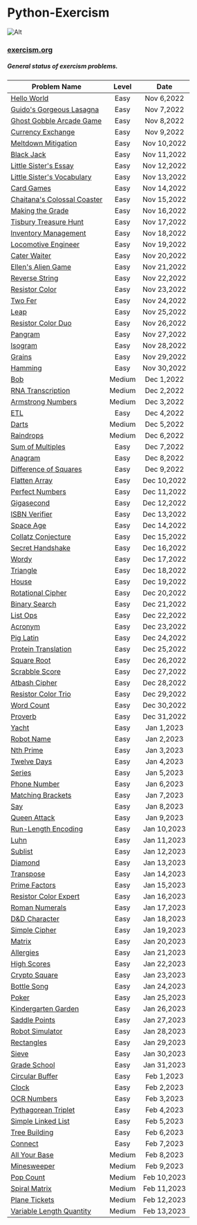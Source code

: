 # Python-Exercism
 ![Alt](https://upload.wikimedia.org/wikipedia/commons/c/c1/Exercism-logo.svg)
### [exercism.org](https://exercism.org/)



##### General status of exercism problems.

| Problem Name                        | Level    |  Date            |
| ----------------------------------- | :------: |  :-----------:   |
[Hello World](./hello-world/)                         | Easy      |Nov 6,2022    |
[Guido's Gorgeous Lasagna](./guidos-gorgeous-lasagna/)                         | Easy      |Nov 7,2022    |
[Ghost Gobble Arcade Game](./ghost-gobble-arcade-game/)                         | Easy      |Nov 8,2022    |
[Currency Exchange](./currency-exchange/)                         | Easy      |Nov 9,2022    |
[Meltdown Mitigation](./meltdown-mitigation/)                         | Easy      |Nov 10,2022    |
[Black Jack](./black-jack/)                         | Easy      |Nov 11,2022    |
[Little Sister's Essay](./little-sisters-essay/)                         | Easy      |Nov 12,2022    |
[Little Sister's Vocabulary](./little-sisters-vocab/)                         | Easy      |Nov 13,2022    |
[Card Games](./card-games/)                         | Easy      |Nov 14,2022    |
[Chaitana's Colossal Coaster](./chaitanas-colossal-coaster/)                         | Easy      |Nov 15,2022    |
[Making the Grade](./making-the-grade/)                         | Easy      |Nov 16,2022    |
[Tisbury Treasure Hunt](./tisbury-treasure-hunt/)                         | Easy      |Nov 17,2022    |
[Inventory Management](./inventory-management/)                         | Easy      |Nov 18,2022    |
[Locomotive Engineer](./locomotive-engineer/)                         | Easy      |Nov 19,2022    |
[Cater Waiter](./cater-waiter/)                         | Easy      |Nov 20,2022    |
[Ellen's Alien Game](./ellens-alien-game/)                         | Easy      |Nov 21,2022    |
[Reverse String](./reverse-string/)                         | Easy      |Nov 22,2022    |
[Resistor Color](./resistor-color/)                         | Easy      |Nov 23,2022    |
[Two Fer](./two-fer/)                         | Easy      |Nov 24,2022    |
[Leap](./leap/)                         | Easy      |Nov 25,2022    |
[Resistor Color Duo](./resistor-color-duo/)                         | Easy      |Nov 26,2022    |
[Pangram](./pangram/)                         | Easy      |Nov 27,2022    |
[Isogram](./isogram/)                         | Easy      |Nov 28,2022    |
[Grains](./grains/)                         | Easy      |Nov 29,2022    |
[Hamming](./hamming/)                         | Easy      |Nov 30,2022    |
[Bob](./bob/)                         | Medium      |Dec 1,2022    |
[RNA Transcription](./rna-transcription/)                         | Medium      |Dec 2,2022    |
[Armstrong Numbers](./armstrong-numbers/)                         | Medium      |Dec 3,2022    |
[ETL](./etl/)                         | Easy      |Dec 4,2022    |
[Darts](./darts/)                         | Medium      |Dec 5,2022    |
[Raindrops](./raindrops/)                         | Medium      |Dec 6,2022    |
[Sum of Multiples](./sum-of-multiples/)                         | Easy      |Dec 7,2022    |
[Anagram](./anagram/)                         | Easy      |Dec 8,2022    |
[Difference of Squares](./difference-of-squares/)                         | Easy      |Dec 9,2022    |
[Flatten Array](./flatten-array/)                         | Easy      |Dec 10,2022    |
[Perfect Numbers](./perfect-numbers/)                         | Easy      |Dec 11,2022    |
[Gigasecond](./gigasecond/)                         | Easy      |Dec 12,2022    |
[ISBN Verifier](./isbn-verifier/)                         | Easy      |Dec 13,2022    |
[Space Age](./space-age/)                         | Easy      |Dec 14,2022    |
[Collatz Conjecture](./collatz-conjecture/)                         | Easy      |Dec 15,2022    |
[Secret Handshake](./secret-handshake/)                         | Easy      |Dec 16,2022    |
[Wordy](./wordy/)                         | Easy      |Dec 17,2022    |
[Triangle](./triangle/)                         | Easy      |Dec 18,2022    |
[House](./house/)                         | Easy      |Dec 19,2022    |
[Rotational Cipher](./rotational-cipher/)                         | Easy      |Dec 20,2022    |
[Binary Search](./binary-search/)                         | Easy      |Dec 21,2022    |
[List Ops](./list-ops/)                         | Easy      |Dec 22,2022    |
[Acronym](./acronym/)                         | Easy      |Dec 23,2022    |
[Pig Latin](./pig-latin/)                         | Easy      |Dec 24,2022    |
[Protein Translation](./protein-translation/)                         | Easy      |Dec 25,2022    |
[Square Root](./square-root/)                         | Easy      |Dec 26,2022    |
[Scrabble Score](./scrabble-score/)                         | Easy      |Dec 27,2022    |
[Atbash Cipher](./atbash-cipher/)                         | Easy      |Dec 28,2022    |
[Resistor Color Trio](./resistor-color-trio/)                         | Easy      |Dec 29,2022    |
[Word Count](./word-count/)                         | Easy      |Dec 30,2022    |
[Proverb](./proverb/)                         | Easy      |Dec 31,2022    |
[Yacht](./yacht/)                         | Easy      |Jan 1,2023    |
[Robot Name](./robot-name/)                         | Easy      |Jan 2,2023    |
[Nth Prime](./nth-prime/)                         | Easy      |Jan 3,2023    |
[Twelve Days](./twelve-days/)                         | Easy      |Jan 4,2023    | 
[Series](./series/)                         | Easy      |Jan 5,2023    |  
[Phone Number](./phone-number/)                         | Easy      |Jan 6,2023    | 
[Matching Brackets](./matching-brackets/)                         | Easy      |Jan 7,2023    | 
[Say](./say/)                         | Easy      |Jan 8,2023    | 
[Queen Attack](./queen-attack/)                         | Easy      |Jan 9,2023    | 
[Run-Length Encoding](./run-length-encoding/)                         | Easy      |Jan 10,2023    | 
[Luhn](./luhn/)                         | Easy      |Jan 11,2023    | 
[Sublist](./sublist/)                         | Easy      |Jan 12,2023    | 
[Diamond](./diamond/)                         | Easy      |Jan 13,2023    | 
[Transpose](./transpose/)                         | Easy      |Jan 14,2023    | 
[Prime Factors](./prime-factors/)                         | Easy      |Jan 15,2023    | 
[Resistor Color Expert](./resistor-color-expert/)                         | Easy      |Jan 16,2023    |
[Roman Numerals](./roman-numerals/)                         | Easy      |Jan 17,2023    |
[D&D Character](./dnd-character/)                         | Easy      |Jan 18,2023    |
[Simple Cipher](./simple-cipher/)                         | Easy      |Jan 19,2023    |
[Matrix](./matrix/)                         | Easy      |Jan 20,2023    |
[Allergies](./allergies/)                         | Easy      |Jan 21,2023    |
[High Scores](./high-scores/)                         | Easy      |Jan 22,2023    |
[Crypto Square](./crypto-square/)                         | Easy      |Jan 23,2023    |
[Bottle Song](./bottle-song/)                         | Easy      |Jan 24,2023    |
[Poker](./poker/)                         | Easy      |Jan 25,2023    |
[Kindergarten Garden](./kindergarten-garden/)                         | Easy      |Jan 26,2023    |
[Saddle Points](./saddle-points/)                         | Easy      |Jan 27,2023    |
[Robot Simulator](./robot-simulator/)                         | Easy      |Jan 28,2023    |
[Rectangles](./rectangles/)                         | Easy      |Jan 29,2023    |
[Sieve](./sieve/)                         | Easy      |Jan 30,2023    |
[Grade School](./grade-school/)                         | Easy      |Jan 31,2023    |
[Circular Buffer](./circular-buffer/)                         | Easy      |Feb 1,2023    |
[Clock](./clock/)                         | Easy      |Feb 2,2023    |
[OCR Numbers](./ocr-numbers/)                         | Easy      |Feb 3,2023    |
[Pythagorean Triplet](./pythagorean-triplet/)                         | Easy      |Feb 4,2023    |
[Simple Linked List](./simple-linked-list/)                         | Easy      |Feb 5,2023    |
[Tree Building](./tree-building/)                         | Easy      |Feb 6,2023    |
[Connect](./connect/)                         | Easy      |Feb 7,2023    |
[All Your Base](./all-your-base/)                         | Medium      |Feb 8,2023    |
[Minesweeper](./minesweeper/)                         | Medium      |Feb 9,2023    |
[Pop Count](./pop-count/)                         | Medium      |Feb 10,2023    |
[Spiral Matrix](./spiral-matrix/)                         | Medium      |Feb 11,2023    |
[Plane Tickets](./plane-tickets/)                         | Medium      |Feb 12,2023    |
[Variable Length Quantity](./variable-length-quantity/)                         | Medium      |Feb 13,2023    |
